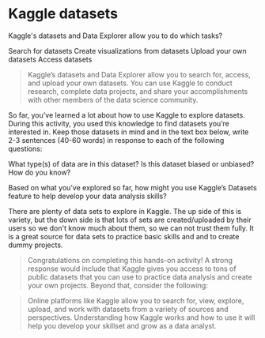 # Kaggle datasets
Kaggle's datasets and Data Explorer allow you to do which tasks?

Search for datasets
Create visualizations from datasets
Upload your own datasets
Access datasets

> Kaggle’s datasets and Data Explorer allow you to search for, access, and upload your own datasets. You can use Kaggle to conduct research, complete data projects, and share your accomplishments with other members of the data science community.

So far, you’ve learned a lot about how to use Kaggle to explore datasets. During this activity, you used this knowledge to find datasets you’re interested in. Keep those datasets in mind and in the text box below, write 2-3 sentences (40-60 words) in response to each of the following questions:

What type(s) of data are in this dataset? Is this dataset biased or unbiased? How do you know?

Based on what you’ve explored so far, how might you use Kaggle’s Datasets feature to help develop your data analysis skills?

There are plenty of data sets to explore in Kaggle. The up side of this is variety, but the down side is that lots of sets are created/uploaded by their users so we don't know much about them, so we can not trust them fully.
It is a great source for data sets to practice basic skills and and to create dummy projects.

> Congratulations on completing this hands-on activity! A strong response would include that Kaggle gives you access to tons of public datasets that you can use to practice data analysis and create your own projects. Beyond that, consider the following: 

> Online platforms like Kaggle allow you to search for, view, explore, upload, and work with datasets from a variety of sources and perspectives. Understanding how Kaggle works and how to use it will help you develop your skillset and grow as a data analyst.

